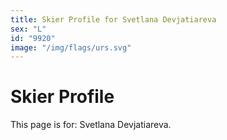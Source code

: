 ```yaml
---
title: Skier Profile for Svetlana Devjatiareva
sex: "L"
id: "9920"
image: "/img/flags/urs.svg" 
---
```


# Skier Profile

This page is for: Svetlana Devjatiareva.
    
